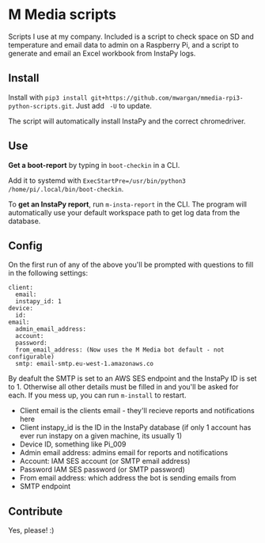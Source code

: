 # M Media scripts

Scripts I use at my company. Included is a script to check space on SD and temperature and email data to admin on a Raspberry Pi, and a script to generate and email an Excel workbook from InstaPy logs.

## Install
Install with
`pip3 install git+https://github.com/mwargan/mmedia-rpi3-python-scripts.git`. Just add ` -U` to update.

The script will automatically install InstaPy and the correct chromedriver.

## Use
**Get a boot-report** by typing in `boot-checkin` in a CLI.

Add it to systemd with `ExecStartPre=/usr/bin/python3 /home/pi/.local/bin/boot-checkin`.

To **get an InstaPy report**, run `m-insta-report` in the CLI. The program will automatically use your default workspace path to get log data from the database.

## Config
On the first run of any of the above you'll be prompted with questions to fill in the following settings:
```
client:
  email: 
  instapy_id: 1
device:
  id: 
email:
  admin_email_address: 
  account: 
  password: 
  from_email_address: (Now uses the M Media bot default - not configurable)
  smtp: email-smtp.eu-west-1.amazonaws.co
```
By deafult the SMTP is set to an AWS SES endpoint and the InstaPy ID is set to 1. Otherwise all other details must be filled in and you'll be asked for each. If you mess up, you can run `m-install` to restart.
- Client email is the clients email - they'll recieve reports and notifications here
- Client instapy_id is the ID in the InstaPy database (if only 1 account has ever run instapy on a given machine, its usually 1)
- Device ID, something like Pi_009
- Admin email address: admins email for reports and notifications
- Account: IAM SES account (or SMTP email address)
- Password IAM SES password (or SMTP password)
- From email address: which address the bot is sending emails from
- SMTP endpoint

## Contribute
Yes, please! :)